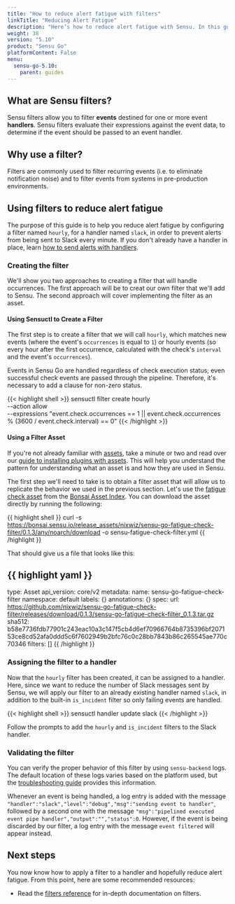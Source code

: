 ```yaml
---
title: "How to reduce alert fatigue with filters"
linkTitle: "Reducing Alert Fatigue"
description: "Here’s how to reduce alert fatigue with Sensu. In this guide, you’ll learn about Sensu filters — why to use them, how they reduce alert fatigue, and how to put them into action."
weight: 38
version: "5.10"
product: "Sensu Go"
platformContent: False
menu: 
  sensu-go-5.10:
    parent: guides
---
```


## What are Sensu filters?

Sensu filters allow you to filter **events** destined for one or more event
**handlers**. Sensu filters evaluate their expressions against the event data, to
determine if the event should be passed to an event handler.

## Why use a filter?

Filters are commonly used to filter recurring events (i.e. to eliminate
notification noise) and to filter events from systems in pre-production
environments.

## Using filters to reduce alert fatigue

The purpose of this guide is to help you reduce alert fatigue by configuring a
filter named `hourly`, for a handler named `slack`, in order to prevent alerts
from being sent to Slack every minute. If you don't already have a handler in
place, learn [how to send alerts with handlers][3].

### Creating the filter

We'll show you two approaches to creating a filter that will handle occurrences. The first approach will be to creat our own filter that we'll add to Sensu. The second approach will cover implementing the filter as an asset.

#### Using Sensuctl to Create a Filter

The first step is to create a filter that we will call `hourly`, which matches
new events (where the event's `occurrences` is equal to `1`) or hourly events
(so every hour after the first occurrence, calculated with the check's
`interval` and the event's `occurrences`).

Events in Sensu Go are handled regardless of
check execution status; even successful check events are passed through the
pipeline. Therefore, it's necessary to add a clause for non-zero status.

{{< highlight shell >}}
sensuctl filter create hourly \
--action allow \
--expressions "event.check.occurrences == 1 || event.check.occurrences % (3600 / event.check.interval) == 0"
{{< /highlight >}}

#### Using a Filter Asset

If you're not already familiar with [assets][asset-reference], take a minute or two and read over our [guide to installing plugins with assets][asset-guide]. This will help you understand the pattern for understanding what an asset is and how they are used in Sensu. 

The first step we'll need to take is to obtain a filter asset that will allow us to replicate the behavior we used in the previous section. Let's use the [fatigue check asset][fatigue-check-asset] from the [Bonsai Asset Index][bonsai-io]. You can download the asset directly by running the following:

{{ highlight shell }}
curl -s https://bonsai.sensu.io/release_assets/nixwiz/sensu-go-fatigue-check-filter/0.1.3/any/noarch/download -o sensu-fatigue-check-filter.yml
{{ /highlight }}

That should give us a file that looks like this:

{{ highlight yaml }}
---
type: Asset
api_version: core/v2
metadata:
  name: sensu-go-fatigue-check-filter
  namespace: default
  labels: {}
  annotations: {}
spec:
  url: https://github.com/nixwiz/sensu-go-fatigue-check-filter/releases/download/0.1.3/sensu-go-fatigue-check-filter_0.1.3.tar.gz
  sha512: b58e7736fdb77901c243eac10a3c147f5cb4d6ef70966764b8735396bf207153ce8cd52afa0ddd5c6f7602949b2bfc76c0c28bb7843b86c265545ae770c70346
  filters: []
{{ /highlight }}





### Assigning the filter to a handler

Now that the `hourly` filter has been created, it can be assigned to a handler.
Here, since we want to reduce the number of Slack messages sent by Sensu, we will apply
our filter to an already existing handler named `slack`, in addition to the
built-in `is_incident` filter so only failing events are handled.

{{< highlight shell >}}
sensuctl handler update slack
{{< /highlight >}}

Follow the prompts to add the `hourly` and `is_incident` filters to the Slack
handler.

### Validating the filter

You can verify the proper behavior of this filter by using `sensu-backend` logs.
The default location of these logs varies based on the platform used, but the
[troubleshooting guide][2] provides this information.

Whenever an event is being handled, a log entry is added with the message
`"handler":"slack","level":"debug","msg":"sending event to handler"`, followed by
a second one with the message `"msg":"pipelined executed event pipe
handler","output":"","status":0`. However, if the event is being discarded by
our filter, a log entry with the message `event filtered` will appear instead.

## Next steps

You now know how to apply a filter to a handler and hopefully reduce alert
fatigue. From this point, here are some recommended resources:

* Read the [filters reference][1] for in-depth
  documentation on filters. 

[1]:  ../../reference/filters
[2]: ../troubleshooting#log-file-locations
[3]: ../send-slack-alerts

<!--Supplemental Links-->
[asset-reference]: ../../reference/assets/ 
[asset-guide]: ../install-check-executables-with-assets/
[fatigue-check-asset]: https://bonsai.sensu.io/assets/nixwiz/sensu-go-fatigue-check-filter
[bonsai-io]: https://bonsai.sensu.io/

